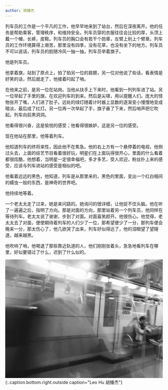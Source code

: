 ```yaml
---
author: 胡臻杰
---
```


列车员的工作是一个平凡的工作，他早早地来到了站台，然后在深夜离开。他的任务是帮助乘客，管理秩序，和维持安全。列车员穿的衣服往往会比较的厚，头顶上戴一个帽，长裤，皮鞋。列车员的胸口会有若干个勋章，左臂上别上个臂章。列车员的工作环境算得上艰苦，那里没有四季，没有花草，也没有坐下的地方。列车员不可以说话，列车员的脸随冷风一抽一抽，列车员举着旗子。

他是列车员。

他拿着旗，站到了原点上，拍了拍另一位的肩膀，另一位对他说了些话，看表情是好笑的话，然后就走了，他接着叼起了哨。

在他来之前，是另一位在站岗。当他从扶手上下来时，他看到一列列车进了站。另一位举起了手里的旗，在欢迎列车的到来。然后是尖啸，用以提醒人们。庞大的怪物张开了嘴，人们进了肚子。远处的绿灯随着计时器上显数的逐渐变小慢慢地变成暗淡，最后成了红灯。另一位再一次举起了手，旗子垂了下来，然后哨声把它吹起。列车向前黑洞洞。

他看得很兴奋，这是愉悦的感受；他看得很嫉妒，这是另一位的感受。

现在他站在那里，他等着列车。

他知道列车的终将来性，因此他不在焦急。他的右上方有一个悬停着的电视，他侧过头去，上面的综艺节目看着很好玩，明星们在上面玩得很开心，里面的什么看着都很炫酷，他想着，当明星一定很幸福吧，多才多艺，受人欢迎，粉丝扑上来的感受，应该与列车进站的感受是相似的吧。

他看着远远的黑色，他知道，列车是从那里来的，黑色的里面，变出一个红白相间的蠕虫一般的东西，是神奇的世界吧。

他持续地等着。

一个老太太走了过来，她是来问路的。她询问的很详细，让他捉不住头脑。他在听了一遍遍之后，指明了方向。那是对面的方向，那里站着另一个列车员，他同样在等待列车。老太太说了谢谢，步到了对面。对面喜笑颜开。他很伤心。他觉得，老太太去了对面，便使期待着列车的人们少了一位，那希望便少了一分，那列车便会晚来一分，那太伤心了，他几欲哭了出来，列车好似得远了，他的泪眼望了望隧道，越来越黑。

他吹响了哨，他喝退了那些靠近轨道的人，他们刚刚张着头，急急地看列车在哪里，好似要错过了什么，迟到了什么似的。

![](/img/WechatIMG1956.jpeg)
{:.caption.bottom.right.outside caption="Leo Hu 胡臻杰"}
